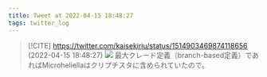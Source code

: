```yaml
---
title: Tweet at 2022-04-15 18:48:27
tags: twitter_log
---
```


> [!CITE] https://twitter.com/kaisekiriu/status/1514903469874118656 (2022-04-15 18:48:27)
> ![](https://twitter.com/kaisekiriu/status/1514903469874118656)
> 最大クレード定義（branch-based定義）であればMicroheliellaはクリプチスタに含められていたので。
